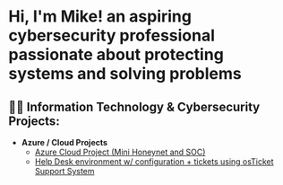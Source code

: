 <h1>Hi, I'm Mike! an aspiring cybersecurity professional passionate about protecting systems and solving problems</h1>

<h2>👨‍💻 Information Technology & Cybersecurity Projects:</h2>

- <b>Azure / Cloud Projects</b>
  - [Azure Cloud Project (Mini Honeynet and SOC)](https://github.com/Vexers77/Azure-Cloud-SOC)
  - [Help Desk environment w/ configuration + tickets using osTicket Support System](https://github.com/Vexers77/Azure-Cloud-SOC)
